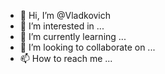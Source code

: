 - 👋 Hi, I’m @Vladkovich
- 👀 I’m interested in ...
- 🌱 I’m currently learning ...
- 💞️ I’m looking to collaborate on ...
- 📫 How to reach me ...

<!---
Vladkovich/Vladkovich is a ✨ special ✨ repository because its `README.md` (this file) appears on your GitHub profile.
You can click the Preview link to take a look at your changes.
--->
